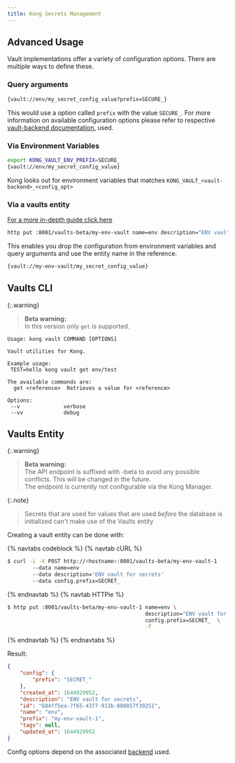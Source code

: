 ```yaml
---
title: Kong Secrets Management
---
```


## Advanced Usage


Vault implementations offer a variety of configuration options. There are multiple ways to define these.

### Query arguments

```bash
{vault://env/my_secret_config_value?prefix=SECURE_}
```

This would use a option called `prefix` with the value `SECURE_`. For more information on available configuration options please
refer to respective [vault-backend documentation.](/gateway/2.8.x/plan-and-deploy/security/secrets-management/backends-overview) used.


### Via Environment Variables

```bash
export KONG_VAULT_ENV_PREFIX=SECURE_ 
{vault://env/my_secret_config_value}
```

Kong looks out for environment variables that matches `KONG_VAULT_<vault-backend>_<config_opt>`


### Via a vaults entity

[For a more in-depth guide click here](/gateway/2.8.x/plan-and-deploy/security/secrets-management/advanced-usage/#vaults-entity)

```bash
http put :8001/vaults-beta/my-env-vault name=env description="ENV vault for secrets" config.prefix=SECURE_ -f 
```

This enables you drop the configuration from environment variables and query arguments and use the entity name in the reference.

```bash
{vault://my-env-vault/my_secret_config_value}
```


## Vaults CLI

{:.warning}
> **Beta warning:** 
> <br>
> In this version only `get` is supported.

```
Usage: kong vault COMMAND [OPTIONS]

Vault utilities for Kong.

Example usage:
 TEST=hello kong vault get env/test

The available commands are:
  get <reference>  Retrieves a value for <reference>

Options:
 --v              verbose
 --vv             debug
```


## Vaults Entity

{:.warning}
> **Beta warning:** 
> <br>
> The API endpoint is suffixed with -beta to avoid any possible conflicts. This will be 
> changed in the future.
> <br>
> The endpoint is currently not configurable via the Kong Manager.
> <br>

{:.note}
>  Secrets that are used for values that are used _before_ the database is initialized can't make use of the Vaults entity

Creating a vault entity can be done with:

{% navtabs codeblock %}
{% navtab cURL %}
```bash
$ curl -i -X POST http://<hostname>:8001/vaults-beta/my-env-vault-1  
        --data name=env
        --data description='ENV vault for secrets'
        --data config.prefix=SECRET_
```
{% endnavtab %}
{% navtab HTTPie %}
```bash
$ http put :8001/vaults-beta/my-env-vault-1 name=env \
                                            description="ENV vault for secrets" \
                                            config.prefix=SECRET_  \
                                            -f 
```
{% endnavtab %}
{% endnavtabs %}

Result:
```json
{
    "config": {
        "prefix": "SECRET_"
    },
    "created_at": 1644929952,
    "description": "ENV vault for secrets",
    "id": "684ff5ea-7f65-4377-913b-880857f39251",
    "name": "env",
    "prefix": "my-env-vault-1",
    "tags": null,
    "updated_at": 1644929952
}
```


Config options depend on the associated [backend](/gateway/2.8.x/plan-and-deploy/security/secrets-management/backends-overview) used.
